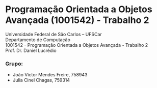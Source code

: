 # Programação Orientada a Objetos Avançada (1001542) - Trabalho 2

Universidade Federal de São Carlos – UFSCar \
Departamento de Computação \
1001542 - Programação Orientada a Objetos Avançada - Trabalho 2 \
Prof. Dr. Daniel Lucrédio

### Grupo:
- João Victor Mendes Freire, 758943
- Julia Cinel Chagas, 759314
